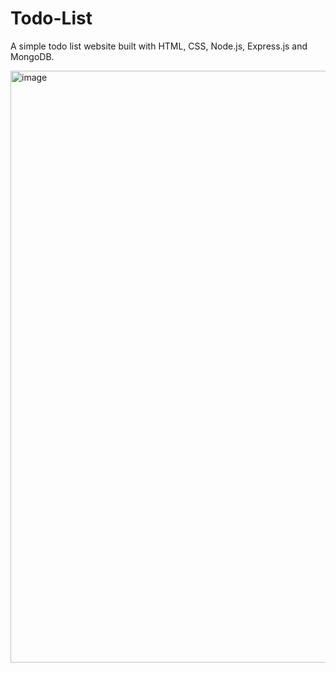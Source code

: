 # Todo-List
A simple todo list website built with HTML, CSS, Node.js, Express.js and MongoDB.

<img width="947" alt="image" src="https://user-images.githubusercontent.com/69393792/221819844-576a59ce-2e05-4dd1-af82-bba08986b9ec.png">
